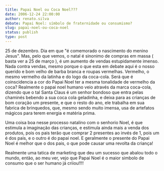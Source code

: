 ```yaml
---
title: Papai Noel ou Coca Noel???
date: 2006-12-24 22:00:00
author: renato.silva
debate: Papai Noel: símbolo de fraternidade ou consumismo? 
slug: papai-noel-ou-coca-noel
status: publish 
type: post
---
```


25 de dezembro. Dia em que "é comemorado o nascimento do menino Jesus". Mas, pelo que vemos, o natal é sinonimo de compras em massa ( basta ver a 25 de março ), é um aumento de vendas estupidamente imenso. Nada contra vendas, mesmo porque o que esta em debate aqui é o nosso querido e bom velho de barba branca e roupas vermelhas. Vermelho, o mesmo vermelho da latinha e do logo da coca-cola. Será que é coinscidencia a cor do Papai Noel ter a mesma tonalidade de vermelho da coca? Realmente o papai noel humano veio através da marca coca-cola, dizendo que o tal Santa Claus é um senhor bondoso que entra pelas chaminés bebendo a sua coca cola geladinha, e deixa para as crianças de bom coração um presente, e que o resto do ano, ele trabalha em sua fabrica de brinquedos, que, mesmo sendo muito imensa, usa de artefatos mágicos para terem energia e matéria prima.  

Uma coisa boa nesse processo natalino com o senhorio Noel, é que estimula a imaginação das crianças, e estimula ainda mais a venda dos produtos, pois os pais terão que comprar 2 presentes ao invés de 1, pois um é dos pais, e o outro é do papai noel. E geralmente o presente do Papai Noel é melhor que o dos pais, o que pode causar uma revolta da criança!  

Realmente uma tatica de marketing que deu um sucesso que abalou todo o mundo, então, ao meu ver, vejo que Papai Noel é o maior simbolo de consumo que o ser humano já criiou!!!!
